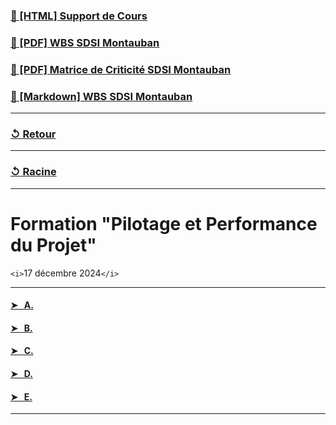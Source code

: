 ### [📝 [HTML] Support de Cours](A1N1_Pilotage-et-Performance-du-Projet.pdf)

### [🧪 [PDF] WBS SDSI Montauban](WBS_SDSI-Montauban.pdf)

### [🧪 [PDF] Matrice de Criticité SDSI Montauban](MC_SDSI-Montauban.pdf)

### [🧪 [Markdown] WBS SDSI Montauban](wbs_sdsi-montauban.md)

---

### [↺ Retour](../README.MD)

---

### [↺ Racine](../../../README.MD)

---

# Formation "Pilotage et Performance du Projet"

`<i>`17 décembre 2024`</i>`

---

#### [➤ &nbsp; A.](README.MD#)

#### [➤ &nbsp; B.](README.MD#)

#### [➤ &nbsp; C.](README.MD#)

#### [➤ &nbsp; D.](README.MD#)

#### [➤ &nbsp; E.](README.MD#)

---
